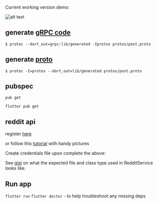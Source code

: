 Current working version demo:

![alt text]("https://github.com/schen22/boredForReddit/blob/master/assets/demo-0.mov")

## generate [gRPC code](https://grpc.io/docs/quickstart/dart/)

`$ protoc --dart_out=grpc:lib/generated -Iprotos protos/post.proto`

## generate [proto](https://developers.google.com/protocol-buffers/docs/darttutorial)

`$ protoc -I=protos --dart_out=lib/generated protos/post.proto`

## pubspec

`pub get`

`flutter pub get`

## reddit api

register [here](https://docs.google.com/forms/d/e/1FAIpQLSezNdDNK1-P8mspSbmtC2r86Ee9ZRbC66u929cG2GX0T9UMyw/viewform)

or follow this [tutorial](http://www.storybench.org/how-to-scrape-reddit-with-python/) with handy pictures

Create credentials file upon complete the above:

See [gist](https://gist.github.com/schen22/0f73071eb51df7898ee75db1ae01f066) on what the expected file and class type used in RedditService looks like.

## Run app

`flutter run` 
`flutter doctor` - to help troubleshoot any missing deps
